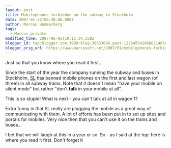 ```yaml
---
layout: post
title: Mobilephones forbidden on the subway in Stockholm
date: 2007-01-22T06:40:00.000Z
author: Marcus Hammarberg
tags:
  - Marcus private
modified_time: 2007-06-01T10:15:34.358Z
blogger_id: tag:blogger.com,1999:blog-36533086.post-1226455410688214850
blogger_orig_url: https://www.marcusoft.net/2007/01/mobilephones-forbidden-on-subway-in.html
---
```


Just so that you know where you read it first...

Since the start of the year the company running the subway and buses in
Stockholm, [SL](http://www.sl.se/) has
banned mobile phones on the first and
last wagon (of three!) in all subway trains. Note that it doesn't mean
"have your mobile on silent mode" but rather "don't **talk** in your
mobile at all".

This is so stupid! What is next - you can't talk at all in wagon 1?

Extra funny is that SL really are plugging the mobile as a great way of communicating with
them. A lot of efforts has been put in to set up sites and portals for
mobiles. Very nice then that you can't use it on the trains and buses...

I bet that we will laugh at this in a year or so. So - as I said at the
top: here is where you read it first. Don't forget it
